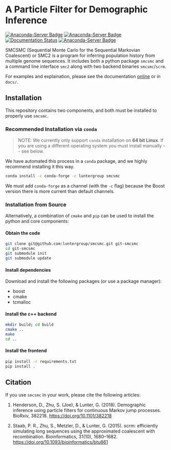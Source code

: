 # A Particle Filter for Demographic Inference
[![Anaconda-Server Badge](https://anaconda.org/luntergroup/smcsmc/badges/version.svg)](https://anaconda.org/luntergroup/smcsmc) [![Anaconda-Server Badge](https://anaconda.org/luntergroup/smcsmc/badges/platforms.svg)](https://anaconda.org/luntergroup/smcsmc) [![Documentation Status](https://readthedocs.org/projects/smcsmc/badge/?version=latest)](https://smcsmc.readthedocs.io/en/latest/?badge=latest) [![Anaconda-Server Badge](https://anaconda.org/luntergroup/smcsmc/badges/downloads.svg)](https://anaconda.org/luntergroup/smcsmc)
 

SMCSMC (Sequential Monte Carlo for the Sequential Markovian Coalescent) or SMC2 is a program for inferring population history from multiple genome sequences. It includes both a python package `smcsmc` and a command line interface `smc2` along with two backend binaries `smcsmc`/`scrm`.

For examples and explaination, please see the documentation [online](https://smcsmc.readthedocs.io) or in `docs/`.

## Installation

This repository contains two components, and both must be installed to properly use `smcsmc`.

### Recommended Installation via `conda`

> NOTE: We currently only support `conda` installation on **64 bit Linux**.  If you are using a different operating system you must install manually -- see below. 

We have automated this process in a `conda` package, and we highly recommend installing it this way.

```sh
conda install -c conda-forge -c luntergroup smcsmc
```


We must add `conda-forge` as a channel (with the `-c` flag) because the Boost version there is more current than default channels. 

### Installation from Source

Alternatively, a combination of `cmake` and `pip` can be used to install the python and core components:

#### Obtain the code

```sh
git clone git@github.com:luntergroup/smcsmc.git git-smcsmc
cd git-smcsmc
git submodule init
git submodule update
```

#### Install dependencies

Download and install the following packages (or use a package manager):

- boost
- cmake
- tcmalloc

#### Install the c++ backend

```sh
mkdir build; cd build
cmake ..
make
cd ..
```

#### Install the frontend

```sh
pip install -r requirements.txt
pip install .
```

## Citation

If you use `smcsmc` in your work, please cite the following articles:

1. Henderson, D., Zhu, S. (Joe), & Lunter, G. (2018). Demographic inference using particle filters for continuous Markov jump processes. BioRxiv, 382218. https://doi.org/10.1101/382218

2. Staab, P. R., Zhu, S., Metzler, D., & Lunter, G. (2015). scrm: efficiently simulating long sequences using the approximated coalescent with recombination. Bioinformatics, 31(10), 1680–1682. https://doi.org/10.1093/bioinformatics/btu861


